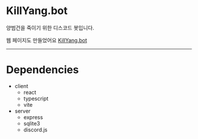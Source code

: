 # KillYang.bot

양범건을 죽이기 위한 디스코드 봇입니다.

웹 페이지도 만들었어요 [KillYang.bot](https://united-lorrayne-illmks-c2ae8082.koyeb.app/)

---

# Dependencies

- client
  - react
  - typescript
  - vite
- server
  - express
  - sqlite3
  - discord.js
